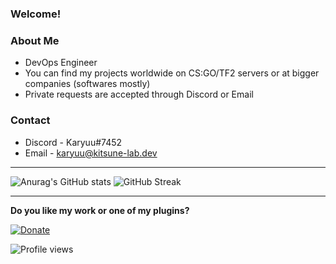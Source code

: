 ### Welcome!

### About Me

* DevOps Engineer
* You can find my projects worldwide on CS:GO/TF2 servers or at bigger companies (softwares mostly)
* Private requests are accepted through Discord or Email

### Contact

* Discord - Karyuu#7452
* Email - karyuu@kitsune-lab.dev

---

![Anurag's GitHub stats](https://github-readme-stats.vercel.app/api?username=K4ryuu&show_icons=true&theme=radical) ![GitHub Streak](https://github-readme-streak-stats.herokuapp.com?user=K4ryuu&show_icons=true&theme=radical)

---

**Do you like my work or one of my plugins?**

[![Donate](https://www.paypalobjects.com/en_US/i/btn/btn_donate_SM.gif)](https://www.paypal.me/sples1 "Donate")

![Profile views](https://gpvc.arturio.dev/K4ryuu)
